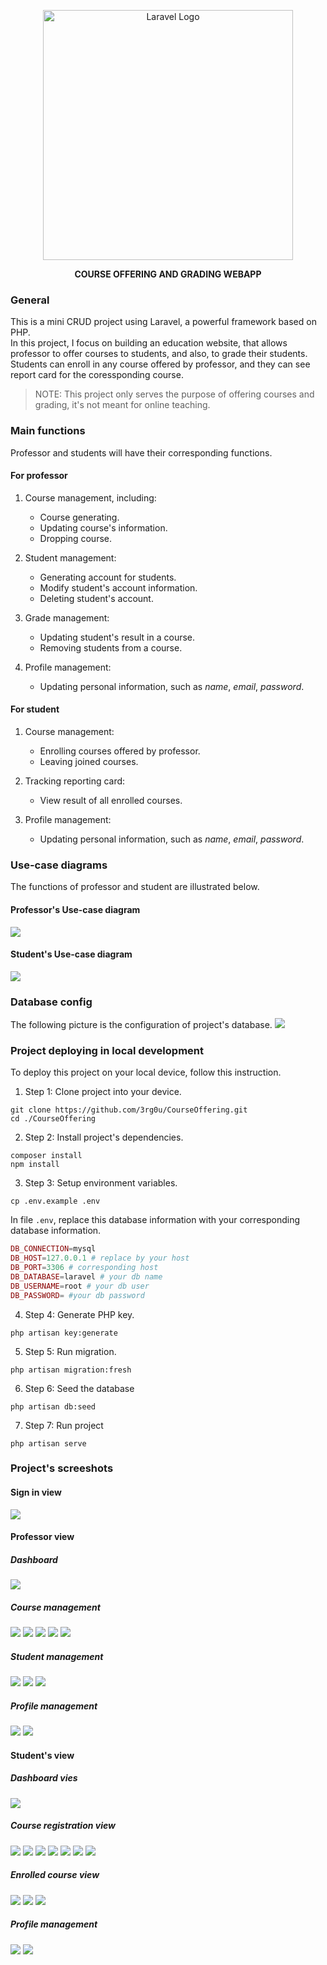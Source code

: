 <p align="center"><a href="https://laravel.com" target="_blank"><img src="https://raw.githubusercontent.com/laravel/art/master/logo-lockup/5%20SVG/2%20CMYK/1%20Full%20Color/laravel-logolockup-cmyk-red.svg" width="400" alt="Laravel Logo"></a></p>

<p align="center"><b>COURSE OFFERING AND GRADING WEBAPP</b></p>

### General

This is a mini CRUD project using Laravel, a powerful framework based on PHP.  
In this project, I focus on building an education website, that allows professor to offer courses to students, and also, to grade their students.  
Students can enroll in any course offered by professor, and they can see report card for the coressponding course.

> NOTE:
> This project only serves the purpose of offering courses and grading, it's not meant for online teaching.

### Main functions

Professor and students will have their corresponding functions.

#### For professor

1. Course management, including:

    - Course generating.
    - Updating course's information.
    - Dropping course.

2. Student management:

    - Generating account for students.
    - Modify student's account information.
    - Deleting student's account.

3. Grade management:

    - Updating student's result in a course.
    - Removing students from a course.

4. Profile management:
    - Updating personal information, such as _name_, _email_, _password_.

#### For student

1. Course management:

    - Enrolling courses offered by professor.
    - Leaving joined courses.

2. Tracking reporting card:

    - View result of all enrolled courses.

3. Profile management:
    - Updating personal information, such as _name_, _email_, _password_.

### Use-case diagrams

The functions of professor and student are illustrated below.

#### Professor's Use-case diagram

![](https://i.ibb.co/zZ8wmbq/professor-usecase.png)

#### Student's Use-case diagram

![](https://i.ibb.co/H4b6V77/student-usecase.png)

### Database config

The following picture is the configuration of project's database.
![](https://i.ibb.co/Mf2Rfry/dbdiagram.png)

### Project deploying in local development

To deploy this project on your local device, follow this instruction.

1. Step 1: Clone project into your device.

```shell
git clone https://github.com/3rg0u/CourseOffering.git
cd ./CourseOffering
```

2. Step 2: Install project's dependencies.

```shell
composer install
npm install
```

3. Step 3: Setup environment variables.

```shell
cp .env.example .env
```

In file `.env`, replace this database information with your corresponding database information.

```php
DB_CONNECTION=mysql
DB_HOST=127.0.0.1 # replace by your host
DB_PORT=3306 # corresponding host
DB_DATABASE=laravel # your db name
DB_USERNAME=root # your db user
DB_PASSWORD= #your db password
```

4. Step 4: Generate PHP key.

```shell
php artisan key:generate
```

5. Step 5: Run migration.

```shell
php artisan migration:fresh
```

6. Step 6: Seed the database

```shell
php artisan db:seed
```

7. Step 7: Run project

```shell
php artisan serve
```

### Project's screeshots

#### Sign in view

![](https://i.ibb.co/yY47bYJ/sigin-in.png)

#### Professor view

##### Dashboard

![](https://i.ibb.co/bb4kzSz/prof-dashboard.png)

##### Course management

![](https://i.ibb.co/p3cnFgH/prof-course-index.png)
![](https://i.ibb.co/M73ZsCv/prof-course-create.png)
![](https://i.ibb.co/4RQYS5v/prof-course-infor.png)
![](https://i.ibb.co/xMKmtYt/prof-course-modify.png)
![](https://i.ibb.co/JqrdVz8/prof-grade.png)

##### Student management

![](https://i.ibb.co/R4M5791/prof-students-index.png)
![](https://i.ibb.co/DDk3NT5/prof-students-create.png)
![](https://i.ibb.co/728jbFh/prof-student-modify.png)

##### Profile management

![](https://i.ibb.co/TvRM0zS/prof-student-profile.png)
![](https://i.ibb.co/vDmvnZ1/prof-profile-update.png)

#### Student's view

##### Dashboard vies

![](https://i.ibb.co/xjkXcf7/std-dashboard.png)

##### Course registration view

![](https://i.ibb.co/8zRhXMg/std-course-reg.png)
![](https://i.ibb.co/RbCMg6f/std-course-reg-confirm.png)
![](https://i.ibb.co/p3cnFgH/prof-course-index.png)
![](https://i.ibb.co/M73ZsCv/prof-course-create.png)
![](https://i.ibb.co/4RQYS5v/prof-course-infor.png)
![](https://i.ibb.co/xMKmtYt/prof-course-modify.png)
![](https://i.ibb.co/JqrdVz8/prof-grade.png)

##### Enrolled course view

![](https://i.ibb.co/4Rzykns/std-enrolled-course.png)
![](https://i.ibb.co/d0YBSgX/std-course-report.png)
![](https://i.ibb.co/QHzBQGh/std-course-leave.png)

##### Profile management

![](https://i.ibb.co/jfySJtz/std-profile.png)
![](https://i.ibb.co/7JKx4Tr/std-profile-update.png)
